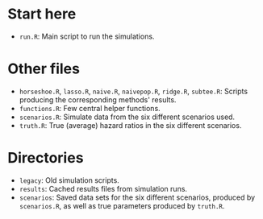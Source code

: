 # Start here

- `run.R`: Main script to run the simulations.

# Other files

- `horseshoe.R`, `lasso.R`, `naive.R`, `naivepop.R`, `ridge.R`, `subtee.R`: Scripts producing the corresponding methods' results.
- `functions.R`: Few central helper functions.
- `scenarios.R`: Simulate data from the six different scenarios used.
- `truth.R`: True (average) hazard ratios in the six different scenarios.

# Directories

- `legacy`: Old simulation scripts.
- `results`: Cached results files from simulation runs.
- `scenarios`: Saved data sets for the six different scenarios, produced by `scenarios.R`,
  as well as true parameters produced by `truth.R`.
